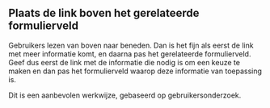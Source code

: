 <!-- @license CC0-1.0 -->

## Plaats de link boven het gerelateerde formulierveld

Gebruikers lezen van boven naar beneden. Dan is het fijn als eerst de link met meer informatie komt, en daarna pas het gerelateerde formulierveld. Geef dus eerst de link met de informatie die nodig is om een keuze te maken en dan pas het formulierveld waarop deze informatie van toepassing is.

Dit is een aanbevolen werkwijze, gebaseerd op gebruikersonderzoek.
